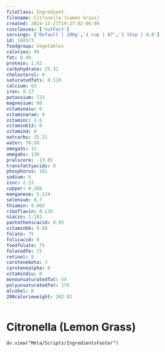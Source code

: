```yaml
---
fileClass: Ingredient
filename: Citronella (Lemon Grass)
created: 2024-12-21T19:27:02-06:00
cssclasses: ['nutFact']
servings: ['Default | 100g','1 cup | 67','1 tbsp | 4.8']
id: 168573
foodgroup: Vegetables
calories: 99
fat: 0.49
protein: 1.82
carbohydrate: 25.31
cholesterol: 0
saturatedfats: 0.119
calcium: 65
iron: 8.17
potassium: 723
magnesium: 60
vitaminaiu: 6
vitaminarae: 0
vitaminc: 2.6
vitaminb12: 0
vitamind: 0
netcarbs: 25.31
water: 70.58
omega3s: 31
omega6s: 138
pralscore: -13.05
transfattyacids: 0
phosphorus: 101
sodium: 6
zinc: 2.23
copper: 0.266
manganese: 5.224
selenium: 0.7
thiamin: 0.065
riboflavin: 0.135
niacin: 1.101
pantothenicacid: 0.05
vitaminb6: 0.08
folate: 75
folicacid: 0
foodfolate: 75
folatedfe: 75
retinol: 0
carotenebeta: 3
carotenealpha: 0
vitamindiu: 0
monounsaturatedfat: 54
polyunsaturatedfat: 170
alcohol: 0
200calorieweight: 202.02
---
```


# Citronella (Lemon Grass)

```dataviewjs
dv.view("Meta/Scripts/IngredientsFooter")
```